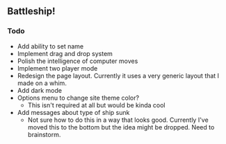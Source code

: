 ## Battleship!

### Todo

- Add ability to set name
- Implement drag and drop system
- Polish the intelligence of computer moves
- Implement two player mode
- Redesign the page layout. Currently it uses a very generic layout that I made
  on a whim.
- Add dark mode
- Options menu to change site theme color?
  - This isn't required at all but would be kinda cool
- Add messages about type of ship sunk
  - Not sure how to do this in a way that looks good. Currently I've moved this
    to the bottom but the idea might be dropped. Need to brainstorm.
